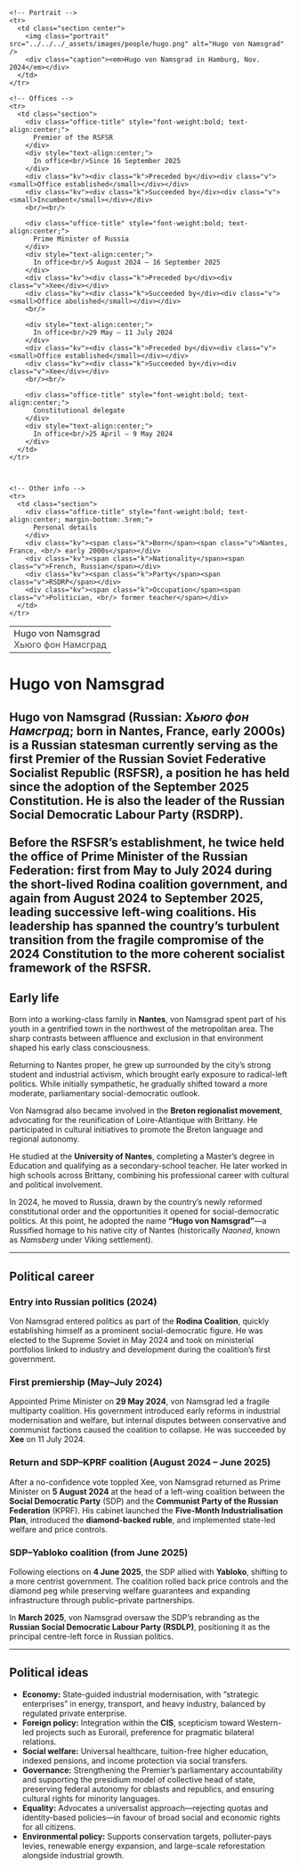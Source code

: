 <div class="infobox-right">
  <table class="infobox">
    <tr>
      <td class="title">Hugo von Namsgrad<br/><span style="font-weight:400; opacity:.8;">Хьюго фон Намсград</span></td>
    </tr>

    <!-- Portrait -->
    <tr>
      <td class="section center">
        <img class="portrait" src="../../../_assets/images/people/hugo.png" alt="Hugo von Namsgrad" />
        <div class="caption"><em>Hugo von Namsgrad in Hamburg, Nov. 2024</em></div>
      </td>
    </tr>

    <!-- Offices -->
    <tr>
      <td class="section">
        <div class="office-title" style="font-weight:bold; text-align:center;">
          Premier of the RSFSR
        </div>
        <div style="text-align:center;">
          In office<br/>Since 16 September 2025
        </div>
        <div class="kv"><div class="k">Preceded by</div><div class="v"><small>Office established</small></div></div>
        <div class="kv"><div class="k">Succeeded by</div><div class="v"><small>Incumbent</small></div></div>
        <br/><br/>

        <div class="office-title" style="font-weight:bold; text-align:center;">
          Prime Minister of Russia
        </div>
        <div style="text-align:center;">
          In office<br/>5 August 2024 – 16 September 2025
        </div>
        <div class="kv"><div class="k">Preceded by</div><div class="v">Xee</div></div>
        <div class="kv"><div class="k">Succeeded by</div><div class="v"><small>Office abolished</small></div></div>
        <br/>

        <div style="text-align:center;">
          In office<br/>29 May – 11 July 2024
        </div>
        <div class="kv"><div class="k">Preceded by</div><div class="v"><small>Office established</small></div></div>
        <div class="kv"><div class="k">Succeeded by</div><div class="v">Xee</div></div>
        <br/><br/>

        <div class="office-title" style="font-weight:bold; text-align:center;">
          Constitutional delegate
        </div>
        <div style="text-align:center;">
          In office<br/>25 April – 9 May 2024
        </div>
      </td>
    </tr>



    <!-- Other info -->
    <tr>
      <td class="section">
        <div class="office-title" style="font-weight:bold; text-align:center; margin-bottom:.5rem;">
          Personal details
        </div>
        <div class="kv"><span class="k">Born</span><span class="v">Nantes, France, <br/> early 2000s</span></div>
        <div class="kv"><span class="k">Nationality</span><span class="v">French, Russian</span></div>
        <div class="kv"><span class="k">Party</span><span class="v">RSDRP</span></div>
        <div class="kv"><span class="k">Occupation</span><span class="v">Politician, <br/> former teacher</span></div>
      </td>
    </tr>

  </table>
</div>


# Hugo von Namsgrad

**Hugo von Namsgrad** (Russian: *Хьюго фон Намсград*; born in Nantes, France, early 2000s) is a Russian statesman currently serving as the first **Premier of the Russian Soviet Federative Socialist Republic (RSFSR)**, a position he has held since the adoption of the September 2025 Constitution. He is also the leader of the **Russian Social Democratic Labour Party (RSDRP)**.
<br/><br/>
Before the RSFSR’s establishment, he twice held the office of **Prime Minister of the Russian Federation**: first from **May to July 2024** during the short-lived Rodina coalition government, and again from **August 2024 to September 2025**, leading successive left-wing coalitions. His leadership has spanned the country’s turbulent transition from the fragile compromise of the 2024 Constitution to the more coherent socialist framework of the RSFSR.
---

## Early life

Born into a working-class family in **Nantes**, von Namsgrad spent part of his youth in a gentrified town in the northwest of the metropolitan area. The sharp contrasts between affluence and exclusion in that environment shaped his early class consciousness.

Returning to Nantes proper, he grew up surrounded by the city’s strong student and industrial activism, which brought early exposure to radical-left politics. While initially sympathetic, he gradually shifted toward a more moderate, parliamentary social-democratic outlook.

Von Namsgrad also became involved in the **Breton regionalist movement**, advocating for the reunification of Loire-Atlantique with Brittany. He participated in cultural initiatives to promote the Breton language and regional autonomy.

He studied at the **University of Nantes**, completing a Master’s degree in Education and qualifying as a secondary-school teacher. He later worked in high schools across Brittany, combining his professional career with cultural and political involvement.

In 2024, he moved to Russia, drawn by the country’s newly reformed constitutional order and the opportunities it opened for social-democratic politics. At this point, he adopted the name **“Hugo von Namsgrad”**—a Russified homage to his native city of Nantes (historically *Naoned*, known as *Namsberg* under Viking settlement).

---

## Political career

### Entry into Russian politics (2024)

Von Namsgrad entered politics as part of the **Rodina Coalition**, quickly establishing himself as a prominent social-democratic figure. He was elected to the Supreme Soviet in May 2024 and took on ministerial portfolios linked to industry and development during the coalition’s first government.

### First premiership (May–July 2024)

Appointed Prime Minister on **29 May 2024**, von Namsgrad led a fragile multiparty coalition. His government introduced early reforms in industrial modernisation and welfare, but internal disputes between conservative and communist factions caused the coalition to collapse. He was succeeded by **Xee** on 11 July 2024.

### Return and SDP–KPRF coalition (August 2024 – June 2025)

After a no-confidence vote toppled Xee, von Namsgrad returned as Prime Minister on **5 August 2024** at the head of a left-wing coalition between the **Social Democratic Party** (SDP) and the **Communist Party of the Russian Federation** (KPRF). His cabinet launched the **Five-Month Industrialisation Plan**, introduced the **diamond-backed ruble**, and implemented state-led welfare and price controls.

### SDP–Yabloko coalition (from June 2025)

Following elections on **4 June 2025**, the SDP allied with **Yabloko**, shifting to a more centrist government. The coalition rolled back price controls and the diamond peg while preserving welfare guarantees and expanding infrastructure through public–private partnerships.

In **March 2025**, von Namsgrad oversaw the SDP’s rebranding as the **Russian Social Democratic Labour Party (RSDLP)**, positioning it as the principal centre-left force in Russian politics.

---

## Political ideas

* **Economy:** State-guided industrial modernisation, with “strategic enterprises” in energy, transport, and heavy industry, balanced by regulated private enterprise.
* **Foreign policy:** Integration within the **CIS**, scepticism toward Western-led projects such as Eurorail, preference for pragmatic bilateral relations.
* **Social welfare:** Universal healthcare, tuition-free higher education, indexed pensions, and income protection via social transfers.
* **Governance:** Strengthening the Premier’s parliamentary accountability and supporting the presidium model of collective head of state, preserving federal autonomy for oblasts and republics, and ensuring cultural rights for minority languages.
* **Equality:** Advocates a universalist approach—rejecting quotas and identity-based policies—in favour of broad social and economic rights for all citizens.
* **Environmental policy:** Supports conservation targets, polluter-pays levies, renewable energy expansion, and large-scale reforestation alongside industrial growth.
